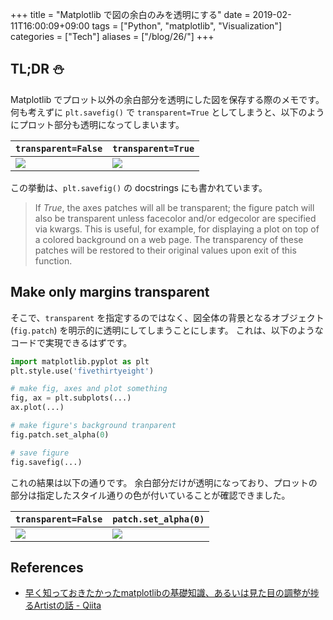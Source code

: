 +++
title = "Matplotlib で図の余白のみを透明にする"
date = 2019-02-11T16:00:09+09:00
tags = ["Python", "matplotlib", "Visualization"]
categories = ["Tech"]
aliases = ["/blog/26/"]
+++

## TL;DR :snowman:

Matplotlib でプロット以外の余白部分を透明にした図を保存する際のメモです。
何も考えずに `plt.savefig()` で `transparent=True` としてしまうと、以下のようにプロット部分も透明になってしまいます。

| `transparent=False` | `transparent=True` |
| --- | --- |
| ![](transparent-false.png) | ![](transparent-true.png) |

この挙動は、`plt.savefig()` の docstrings にも書かれています。

> If *True*, the axes patches will all be transparent;
> the figure patch will also be transparent unless facecolor and/or edgecolor are specified via kwargs.
> This is useful, for example, for displaying a plot on top of a colored background on a web page.
> The transparency of these patches will be restored to their original values upon exit of this function.

## Make only margins transparent

そこで、`transparent` を指定するのではなく、図全体の背景となるオブジェクト (`fig.patch`) を明示的に透明にしてしまうことにします。
これは、以下のようなコードで実現できるはずです。

```python
import matplotlib.pyplot as plt
plt.style.use('fivethirtyeight')

# make fig, axes and plot something
fig, ax = plt.subplots(...)
ax.plot(...)

# make figure's background tranparent
fig.patch.set_alpha(0)

# save figure
fig.savefig(...)
```

これの結果は以下の通りです。
余白部分だけが透明になっており、プロットの部分は指定したスタイル通りの色が付いていることが確認できました。

| `transparent=False` | `patch.set_alpha(0)` |
| --- | --- |
| ![](transparent-false.png) | ![](transparent-margins.png) |

## References

+ [早く知っておきたかったmatplotlibの基礎知識、あるいは見た目の調整が捗るArtistの話 \- Qiita](https://qiita.com/skotaro/items/08dc0b8c5704c94eafb9)

